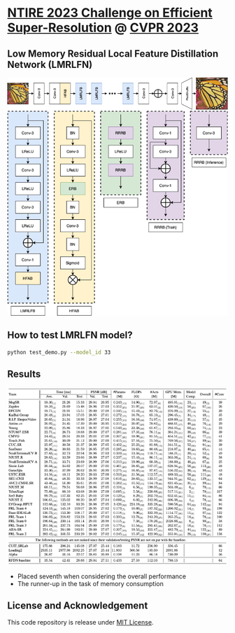 # [NTIRE 2023 Challenge on Efficient Super-Resolution](https://cvlai.net/ntire/2023/) @ [CVPR 2023](https://cvpr2023.thecvf.com/)


## Low Memory Residual Local Feature Distillation Network (LMRLFN)
![Network](examples/LMRLFN.png)
![Blcoks](examples/LMRLFB.png)

## How to test LMRLFN model?
```bash
python test_demo.py --model_id 33
```   

## Results
![NTIRE CHALLENGE 2023 for Efficient Super Resolution](examples/ranking.png)
- Placed seventh when considering the overall performance
- The runner-up in the task of memory consumption

## License and Acknowledgement
This code repository is release under [MIT License](LICENSE). 
